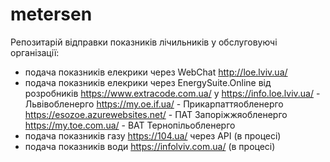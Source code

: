 # metersen
Репозитарій відправки показників лічильників у обслуговуючі організації:

- подача показників елекрики через WebChat http://loe.lviv.ua/
- подача показників елекрики через EnergySuite.Online від розробників https://www.extracode.com.ua/ у
     https://info.loe.lviv.ua/ - Львівобленерго
     https://my.oe.if.ua/ - Прикарпаттяобленерго
     https://esozoe.azurewebsites.net/ - ПАТ Запоріжжяобленерго
     https://my.toe.com.ua/ - ВАТ Тернопільобленерго 
- подача показників газу https://104.ua/ через API (в процесі)
- подача показників води https://infolviv.com.ua/ (в процесі)
